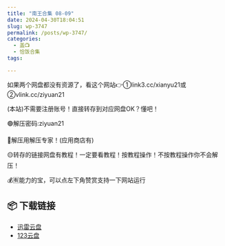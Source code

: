 ```yaml
---
title: "南王合集 08-09"
date: 2024-04-30T18:04:51
slug: wp-3747
permalink: /posts/wp-3747/
categories:
  - 盖📺
  - 恰饭合集
tags:

---
```


如果两个网盘都没有资源了，看这个网站👉①link3.cc/xianyu21或②vlink.cc/ziyuan21

(本站)不需要注册账号！直接转存到对应网盘OK？懂吧！

🟢解压密码:ziyuan21

🔵解压用解压专家！(应用商店有)

🟡转存的链接网盘有教程！一定要看教程！按教程操作！不按教程操作你不会解压！

💰🈶能力的宝，可以点左下角赞赏支持一下网站运行

## 📦 下载链接
- [迅雷云盘](https://blziyuan21.com/pay-download/3747?key=aea1e27658&down_id=0)
- [123云盘](https://blziyuan21.com/pay-download/3747?key=aea1e27658&down_id=1)

